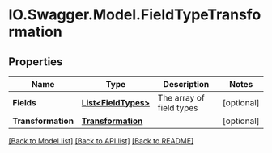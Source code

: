 # IO.Swagger.Model.FieldTypeTransformation
## Properties

Name | Type | Description | Notes
------------ | ------------- | ------------- | -------------
**Fields** | [**List&lt;FieldTypes&gt;**](FieldTypes.md) | The array of field types | [optional] 
**Transformation** | [**Transformation**](Transformation.md) |  | [optional] 

[[Back to Model list]](../README.md#documentation-for-models) [[Back to API list]](../README.md#documentation-for-api-endpoints) [[Back to README]](../README.md)

